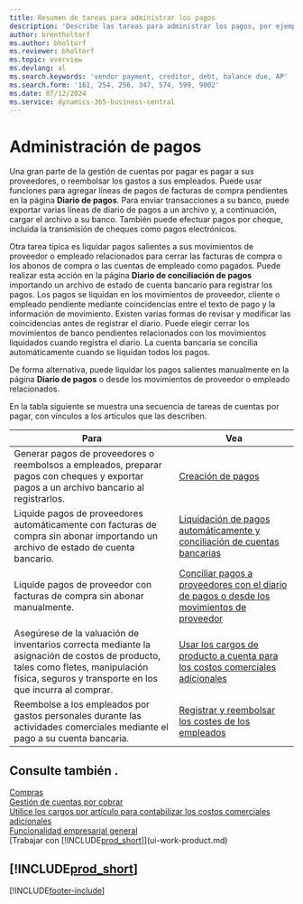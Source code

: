 ```yaml
---
title: Resumen de tareas para administrar los pagos
description: 'Describe las tareas para administrar los pagos, por ejemplo, los pagos a acreedores o la liquidación de pagos salientes en movimientos para cerrar facturas o abonos.'
author: brentholtorf
ms.author: bholtorf
ms.reviewer: bholtorf
ms.topic: overview
ms.devlang: al
ms.search.keywords: 'vendor payment, creditor, debt, balance due, AP'
ms.search.form: '161, 254, 256, 347, 574, 599, 9002'
ms.date: 07/12/2024
ms.service: dynamics-365-business-central
---
```


# <a name="managing-payables"></a>Administración de pagos

Una gran parte de la gestión de cuentas por pagar es pagar a sus proveedores, o reembolsar los gastos a sus empleados. Puede usar funciones para agregar líneas de pagos de facturas de compra pendientes en la página **Diario de pagos**. Para enviar transacciones a su banco, puede exportar varias líneas de diario de pagos a un archivo y, a continuación, cargar el archivo a su banco. También puede efectuar pagos por cheque, incluida la transmisión de cheques como pagos electrónicos.

Otra tarea típica es liquidar pagos salientes a sus movimientos de proveedor o empleado relacionados para cerrar las facturas de compra o los abonos de compra o las cuentas de empleado como pagados. Puede realizar esta acción en la página **Diario de conciliación de pagos** importando un archivo de estado de cuenta bancario para registrar los pagos. Los pagos se liquidan en los movimientos de proveedor, cliente o empleado pendiente mediante coincidencias entre el texto de pago y la información de movimiento. Existen varias formas de revisar y modificar las coincidencias antes de registrar el diario. Puede elegir cerrar los movimientos de banco pendientes relacionados con los movimientos liquidados cuando registra el diario. La cuenta bancaria se concilia automáticamente cuando se liquidan todos los pagos.

De forma alternativa, puede liquidar los pagos salientes manualmente en la página **Diario de pagos** o desde los movimientos de proveedor o empleado relacionados.

En la tabla siguiente se muestra una secuencia de tareas de cuentas por pagar, con vínculos a los artículos que las describen.

| Para | Vea |
| --- | --- |
| Generar pagos de proveedores o reembolsos a empleados, preparar pagos con cheques y exportar pagos a un archivo bancario al registrarlos. |[Creación de pagos](payables-make-payments.md) |
| Liquide pagos de proveedores automáticamente con facturas de compra sin abonar importando un archivo de estado de cuenta bancario. |[Liquidación de pagos automáticamente y conciliación de cuentas bancarias](receivables-apply-payments-auto-reconcile-bank-accounts.md) |
| Liquide pagos de proveedor con facturas de compra sin abonar manualmente. |[Conciliar pagos a proveedores con el diario de pagos o desde los movimientos de proveedor](payables-how-apply-purchase-transactions-manually.md) |
|Asegúrese de la valuación de inventarios correcta mediante la asignación de costos de producto, tales como fletes, manipulación física, seguros y transporte en los que incurra al comprar.|[Usar los cargos de producto a cuenta para los costos comerciales adicionales](payables-how-assign-item-charges.md)|
|Reembolse a los empleados por gastos personales durante las actividades comerciales mediante el pago a su cuenta bancaria.|[Registrar y reembolsar los costes de los empleados](finance-how-record-reimburse-employee-expenses.md)|

## <a name="see-also"></a>Consulte también .
[Compras](purchasing-manage-purchasing.md)    
[Gestión de cuentas por cobrar](receivables-manage-receivables.md)    
[Utilice los cargos por artículo para contabilizar los costos comerciales adicionales](payables-how-assign-item-charges.md)    
[Funcionalidad empresarial general](ui-across-business-areas.md)    
[Trabajar con [!INCLUDE[prod_short](includes/prod_short.md)]](ui-work-product.md)  

## [!INCLUDE[prod_short](includes/free_trial_md.md)]  


[!INCLUDE[footer-include](includes/footer-banner.md)]
